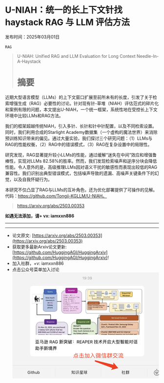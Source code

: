 # U-NIAH：统一的长上下文针找 haystack RAG 与 LLM 评估方法
发布时间：2025年03月01日

`RAG`
> U-NIAH: Unified RAG and LLM Evaluation for Long Context Needle-In-A-Haystack
>
> # 摘要
近期大型语言模型（LLMs）的上下文窗口扩展至前所未有的长度，引发了关于检索增强生成（RAG）必要性的讨论。针对现有针-草堆（NIAH）评估范式的碎片化和案例有限的问题，本文提出U-NIAH，一个统一框架，系统性地在受控长上下文环境中比较LLMs和RAG方法。

我们的框架超越传统NIAH，引入多针、长针和针中针配置，以及不同检索设置。同时，我们利用合成的Starlight Academy数据集（一个虚构的魔法世界）来消除预训练知识带来的偏见。通过大量实验，我们探讨三个研究问题：（1）LLMs与RAG的性能权衡，（2）RAG中的错误模式，（3）RAG在复杂设置中的局限性。

研究发现，RAG显著提升较小LLMs的性能，通过缓解“迷失在中间”效应和增强鲁棒性，实现对LLMs 82.58%的胜率。然而，我们发现检索噪声和逆序分块会降低性能。令人意外的是，高级推理LLMs因对语义干扰的敏感性而表现出较低的RAG兼容性。我们识别出典型错误模式，包括噪声导致的遗漏、高噪声关键条件下的幻觉，以及自我怀疑行为。

本研究不仅凸显了RAG与LLMs的互补角色，还为优化部署提供了可操作的见解。代码：https://github.com/Tongji-KGLLM/U-NIAH。
>
> https://arxiv.org/abs/2503.00353

**如遇无法添加，请+ vx: iamxxn886**
<hr />


<hr />

- 论文原文: [https://arxiv.org/abs/2503.00353](https://arxiv.org/abs/2503.00353)
- 获取更多最新Arxiv论文更新: [https://github.com/HuggingAGI/HuggingArxiv](https://github.com/HuggingAGI/HuggingArxiv)!
- 加入社群，+v: iamxxn886
- 点击公众号菜单加入讨论
![](https://raw.githubusercontent.com/HuggingAGI/wx_assets/main/2024/07/31/1722434818326-94339e92-22f1-4472-9d27-fed232f70b5d.jpeg)